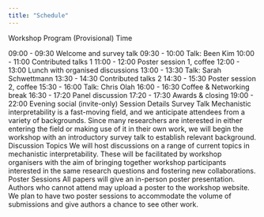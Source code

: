 ```yaml
---
title: "Schedule"
---
```


﻿Workshop Program (Provisional)
Time


09:00 - 09:30
Welcome and survey talk
09:30 - 10:00
Talk: Been Kim
10:00 - 11:00
Contributed talks 1
11:00 - 12:00
Poster session 1, coffee
12:00 - 13:00
Lunch with organised discussions
13:00 - 13:30
Talk: Sarah Schwettmann
13:30 - 14:30
Contributed talks 2
14:30 - 15:30
Poster session 2, coffee
15:30 - 16:00
Talk: Chris Olah
16:00 - 16:30
Coffee & Networking break
16:30 - 17:20
Panel discussion
17:20 - 17:30
Awards & closing
19:00 - 22:00
Evening social (invite-only)
Session Details
Survey Talk
Mechanistic interpretability is a fast-moving field, and we anticipate attendees from a variety of backgrounds. Since many researchers are interested in either entering the field or making use of it in their own work, we will begin the workshop with an introductory survey talk to establish relevant background.
Discussion Topics
We will host discussions on a range of current topics in mechanistic interpretability. These will be facilitated by workshop organisers with the aim of bringing together workshop participants interested in the same research questions and fostering new collaborations.
Poster Sessions
All papers will give an in-person poster presentation. Authors who cannot attend may upload a poster to the workshop website. We plan to have two poster sessions to accommodate the volume of submissions and give authors a chance to see other work.